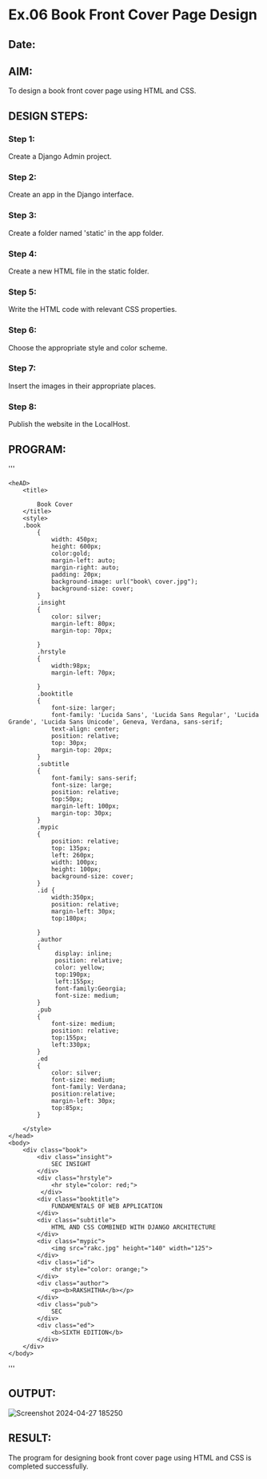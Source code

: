 # Ex.06 Book Front Cover Page Design
## Date:

## AIM:
To design a book front cover page using HTML and CSS.

## DESIGN STEPS:

### Step 1:
Create a Django Admin project.

### Step 2:
Create an app in the Django interface.

### Step 3:
Create a folder named 'static' in the app folder.

### Step 4:
Create a new HTML file in the static folder.

### Step 5:
Write the HTML code with relevant CSS properties.

### Step 6:
Choose the appropriate style and color scheme.

### Step 7:
Insert the images in their appropriate places.

### Step 8:
Publish the website in the LocalHost.

## PROGRAM:
'''

<html>
  
    <heAD>
        <title>

            Book Cover
        </title>
        <style>
        .book
            {
                width: 450px;
                height: 600px;
                color:gold;
                margin-left: auto;
                margin-right: auto;
                padding: 20px;
                background-image: url("book\ cover.jpg");
                background-size: cover;
            }
            .insight
            {
                color: silver;
                margin-left: 80px;
                margin-top: 70px;

            }
            .hrstyle
            {
                width:98px;
                margin-left: 70px;

            }
            .booktitle
            {
                font-size: larger;
                font-family: 'Lucida Sans', 'Lucida Sans Regular', 'Lucida Grande', 'Lucida Sans Unicode', Geneva, Verdana, sans-serif;
                text-align: center;
                position: relative;
                top: 30px;
                margin-top: 20px;
            }
            .subtitle
            {
                font-family: sans-serif;
                font-size: large;
                position: relative;
                top:50px;
                margin-left: 100px;
                margin-top: 30px;
            }
            .mypic
            {
                position: relative; 
                top: 135px; 
                left: 260px; 
                width: 100px; 
                height: 100px; 
                background-size: cover;
            }
            .id { 
                width:350px; 
                position: relative; 
                margin-left: 30px;
                top:180px;
               
            }
            .author
            {
                 display: inline; 
                 position: relative; 
                 color: yellow; 
                 top:190px; 
                 left:155px;
                 font-family:Georgia; 
                 font-size: medium;
            }
            .pub
            {
                font-size: medium; 
                position: relative; 
                top:155px; 
                left:330px;
            }
            .ed
            {
                color: silver; 
                font-size: medium; 
                font-family: Verdana;
                position:relative; 
                margin-left: 30px;
                top:85px;
            }

        </style>
    </head>
    <body>
        <div class="book">
            <div class="insight">
                SEC INSIGHT
            </div>
            <div class="hrstyle"> 
                <hr style="color: red;">
             </div>
            <div class="booktitle">
                FUNDAMENTALS OF WEB APPLICATION
            </div>
            <div class="subtitle">
                HTML AND CSS COMBINED WITH DJANGO ARCHITECTURE
            </div>
            <div class="mypic">
                <img src="rakc.jpg" height="140" width="125">
            </div>
            <div class="id">
                <hr style="color: orange;">
            </div>
            <div class="author">
                <p><b>RAKSHITHA</b></p>
            </div>
            <div class="pub">
                SEC
            </div>
            <div class="ed">
                <b>SIXTH EDITION</b>
            </div>
        </div>
    </body>
</html>
'''



## OUTPUT:

![Screenshot 2024-04-27 185250](https://github.com/rakshithaprakashkumar11/cover/assets/150994181/e00f6977-2270-4700-92a0-b095bd946dc5)

## RESULT:
The program for designing book front cover page using HTML and CSS is completed successfully.
